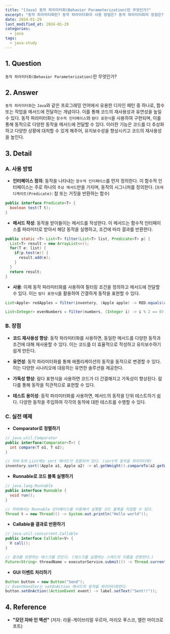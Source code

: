 ```yaml
---
title: "[Java] 동작 파라미터화(Behavior Parameterization)란 무엇인가?"
excerpt: "동작 파라미터화란? 동작 파라미터화의 사용 방법은? 동작 파라미터화의 장점은? 동작파라미터화의 실전 예제는?"
date: 2024-01-29
last_modified_at: 2024-01-29
categories:
  - java
tags:
  - java-study
---
```


## 1. Question

`동작 파라미터화(Behavior Parameterization)`란 무엇인가?

## 2. Answer

`동작 파라미터화`는 `Java`와 같은 프로그래밍 언어에서 유용한 디자인 패턴 중 하나로, 함수 또는 작업을 메서드에 전달하는 개념이다. 이를 통해 코드의 재사용성과 유연성을 높일 수 있다. 동작 파라미터화는 `함수적 인터페이스`와 `람다 표현식`을 사용하여 구현되며, 이를 통해 동적으로 다양한 동작을 메서드에 전달할 수 있다. 이러한 기능은 코드를 더 추상화하고 다양한 상황에 대처할 수 있게 해주어, 유지보수성을 향상시키고 코드의 재사용성을 높인다.

## 3. Detail

### A. 사용 방법

* **인터페이스 정의**: 동작을 나타내는 `함수적 인터페이스`를 먼저 정의한다. 이 함수적 인터페이스는 주로 하나의 `추상 메서드`만을 가지며, 동작의 시그니처를 정의한다. (`프레디케이트(Predicate)`: 참 또는 거짓을 반환하는 함수)

```java
public interface Predicate<T> {
  boolean test(T t);
}
```

* **메서드 작성**: 동작을 받아들이는 메서드를 작성한다. 이 메서드는 함수적 인터페이스를 파라미터로 받아서 해당 동작을 실행하고, 조건에 따라 결과를 반환한다.

```java
public static <T> List<T> filter(List<T> list, Predicate<T> p) {
  List<T> result = new ArrayList<>();
  for(T e: list) {
    if(p.test(e)) {
      result.add(e);
    }
  }
  return result;
}
```

* **사용**: 이제 동작 파라미터화를 사용하여 필터링 조건을 정의하고 메서드에 전달할 수 있다. 이는 `람다 표현식`을 활용하여 간결하게 동작을 표현할 수 있다.

```java
List<Apple> redApples = filter(inventory, (Apple apple) -> RED.equals(apple.getColor()));

List<Integer> evenNumbers = filter(numbers, (Integer i) -> i % 2 == 0);
```

### B. 장점

* **코드 재사용성 향상**: 동작 파라미터화를 사용하면, 동일한 메서드를 다양한 동작과 조건에 대해 재사용할 수 있다. 이는 코드를 더 효율적으로 작성하고 유지보수하기 쉽게 만든다.

* **유연성**: 동작 파라미터화를 통해 애플리케이션의 동작을 동적으로 변경할 수 있다. 이는 다양한 시나리오에 대응하는 유연한 솔루션을 제공한다.

* **가독성 향상**: 람다 표현식을 사용하면 코드가 더 간결해지고 가독성이 향상된다. 람다를 통해 동작을 직관적으로 표현할 수 있다.

* **테스트 용이성**: 동작 파라미터화를 사용하면, 메서드의 동작을 단위 테스트하기 쉽다. 다양한 동작을 주입하여 각각의 동작에 대한 테스트를 수행할 수 있다.

### C. 실전 예제

* **Comparator로 정렬하기**

```java
// java.util.Comparator
public interface(Comparator<T>) {
  int compare(T o1, T o2);
}

// 자바 8의 List에는 sort 메서드가 포함되어 있다. (sort의 동작을 파라미터화)
inventory.sort((Apple a1, Apple a2) -> al.getWeight().compareTo(a2.getWeight()));
```

* **Runnable로 코드 블록 실행하기**

```java
// java.lang.Runnable
public interface Runnable {
  void run();
}

// 자바에서는 Runnable 인터페이스를 이용해서 실행할 코드 블록을 지정할 수 있다.
Thread t = new Thread(() -> System.out.println("Hello world"));
```

* **Callable을 결과로 반환하기**

```java
// java.util.concurrent.Callable
public interface Callable<V> {
  V call();
}

// 결과를 반환하는 태스크를 만든다. (태스크를 실행하는 스레드의 이름을 반환한다.)
Future<String> threadName = executorService.submit(() -> Thread.currentThread().getName());
```

* **GUI 이벤트 처리하기**

```java
Button button = new Button("Send");
// EventHandler는 setOnAction 메서드의 동작을 파라미터화한다.
button.setOnAction((ActionEvent event) -> label.setText("Sent!!"));
```

## 4. Reference

* **"모던 자바 인 액션"** (저자: 라울-게이브리얼 우르마, 마리오 푸스코, 앨런 마이크로프트)